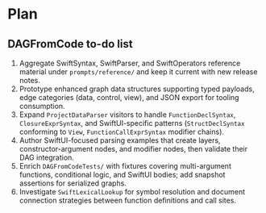 # Plan

## DAGFromCode to-do list
1. Aggregate SwiftSyntax, SwiftParser, and SwiftOperators reference material under `prompts/reference/` and keep it current with new release notes.
2. Prototype enhanced graph data structures supporting typed payloads, edge categories (data, control, view), and JSON export for tooling consumption.
3. Expand `ProjectDataParser` visitors to handle `FunctionDeclSyntax`, `ClosureExprSyntax`, and SwiftUI-specific patterns (`StructDeclSyntax` conforming to `View`, `FunctionCallExprSyntax` modifier chains).
4. Author SwiftUI-focused parsing examples that create layers, constructor-argument nodes, and modifier nodes, then validate their DAG integration.
5. Enrich `DAGFromCodeTests/` with fixtures covering multi-argument functions, conditional logic, and SwiftUI bodies; add snapshot assertions for serialized graphs.
6. Investigate `SwiftLexicalLookup` for symbol resolution and document connection strategies between function definitions and call sites.
